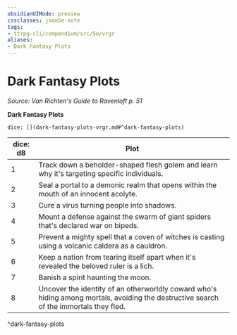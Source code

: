 ```yaml
---
obsidianUIMode: preview
cssclasses: json5e-note
tags:
- ttrpg-cli/compendium/src/5e/vrgr
aliases:
- Dark Fantasy Plots
---
```

# Dark Fantasy Plots
*Source: Van Richten's Guide to Ravenloft p. 51* 

**Dark Fantasy Plots**

`dice: [](dark-fantasy-plots-vrgr.md#^dark-fantasy-plots)`

| dice: d8 | Plot |
|----------|------|
| 1 | Track down a beholder-shaped flesh golem and learn why it's targeting specific individuals. |
| 2 | Seal a portal to a demonic realm that opens within the mouth of an innocent acolyte. |
| 3 | Cure a virus turning people into shadows. |
| 4 | Mount a defense against the swarm of giant spiders that's declared war on bipeds. |
| 5 | Prevent a mighty spell that a coven of witches is casting using a volcanic caldera as a cauldron. |
| 6 | Keep a nation from tearing itself apart when it's revealed the beloved ruler is a lich. |
| 7 | Banish a spirit haunting the moon. |
| 8 | Uncover the identity of an otherworldly coward who's hiding among mortals, avoiding the destructive search of the immortals they fled. |
^dark-fantasy-plots